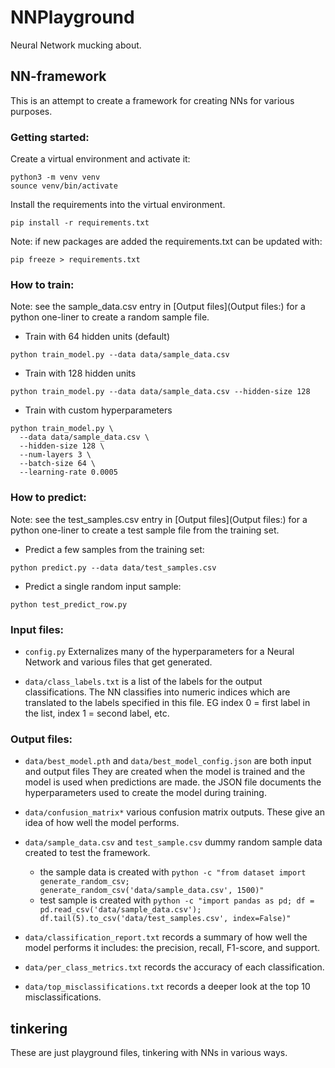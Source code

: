 # NNPlayground
Neural Network mucking about.

## NN-framework

This is an attempt to create a framework for creating NNs for various purposes.

### Getting started:

Create a virtual environment and activate it:

```
python3 -m venv venv
sounce venv/bin/activate
```

Install the requirements into the virtual environment.

```
pip install -r requirements.txt
```

Note: if new packages are added the requirements.txt can be updated with:

```
pip freeze > requirements.txt
```

### How to train:

Note: see the sample_data.csv entry in [Output files](Output files:) for a python one-liner to create a random sample file.

- Train with 64 hidden units (default)

```
python train_model.py --data data/sample_data.csv
```

- Train with 128 hidden units

```
python train_model.py --data data/sample_data.csv --hidden-size 128
```

- Train with custom hyperparameters

```
python train_model.py \
  --data data/sample_data.csv \
  --hidden-size 128 \
  --num-layers 3 \
  --batch-size 64 \
  --learning-rate 0.0005
  ```

### How to predict:

Note: see the test_samples.csv entry in [Output files](Output files:) for a python one-liner to create a test sample file from the training set.


- Predict a few samples from the training set:

```
python predict.py --data data/test_samples.csv
```

- Predict a single random input sample:

```
python test_predict_row.py
```

### Input files:

- `config.py`
    Externalizes many of the hyperparameters for a Neural Network and various
    files that get generated.

- `data/class_labels.txt` is a list of the labels for the output classifications.
    The NN classifies into numeric indices which are translated to the labels
    specified in this file. EG index 0 = first label in the list, index 1 = second label, etc.

### Output files:

- `data/best_model.pth` and `data/best_model_config.json` are both input and output files
    They are created when the model is trained and the model is used when predictions are made.
    the JSON file documents the hyperparameters used to create the model during training.

- `data/confusion_matrix*` various confusion matrix outputs. These give an idea of how
    well the model performs.

- `data/sample_data.csv` and `test_sample.csv` dummy random sample data created to test
    the framework.
    - the sample data is created with `python -c "from dataset import generate_random_csv; generate_random_csv('data/sample_data.csv', 1500)"`
    - test sample is created with `python -c "import pandas as pd; df = pd.read_csv('data/sample_data.csv'); df.tail(5).to_csv('data/test_samples.csv', index=False)"`

- `data/classification_report.txt` records a summary of how well the model performs it includes: the precision, recall, F1-score, and support.

- `data/per_class_metrics.txt` records the accuracy of each classification.

- `data/top_misclassifications.txt` records a deeper look at the top 10 misclassifications.

## tinkering

These are just playground files, tinkering with NNs in various ways.


